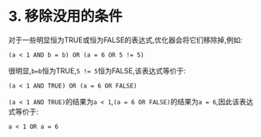 # 3. 移除没用的条件

对于一些明显恒为TRUE或恒为FALSE的表达式,优化器会将它们移除掉,例如:

```
(a < 1 AND b = b) OR (a = 6 OR 5 != 5)
```

很明显,`b=b`恒为TRUE,`5 != 5`恒为FALSE,该表达式等价于:

```
(a < 1 AND TRUE) OR (a = 6 OR FALSE)
```

`(a < 1 AND TRUE)`的结果为`a < 1`,`(a = 6 OR FALSE)`的结果为`a = 6`,因此该表达式等价于:

```
a < 1 OR a = 6
```
